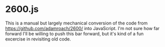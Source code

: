 # 2600.js

This is a manual but largely mechanical conversion of the code from https://github.com/adamroach/2600/ into JavaScript.
I'm not sure how far forward I'll be willing to push this bar forward, but it's kind of a fun excercise in
revisiting old code.
